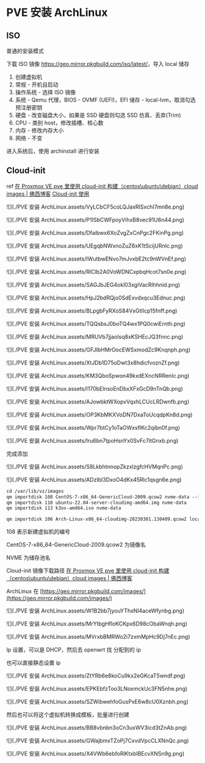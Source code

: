 # PVE 安装 ArchLinux

## ISO

普通的安装模式

下载 ISO 镜像 <https://geo.mirror.pkgbuild.com/iso/latest/>，导入 local 储存

1. 创建虚拟机
2. 常规 - 开机自启动
3. 操作系统 - 选择 ISO 镜像
4. 系统 - Qemu 代理，BIOS - OVMF (UEFI)，EFI 储存 - local-lvm，取消勾选预注册密钥
5. 硬盘 - 改变磁盘大小，如果是 SSD 硬盘则勾选 SSD 仿真、丢弃(Trim)
6. CPU - 类别 host，修改插槽、核心数
7. 内存 - 修改内存大小
8. 网络 - 不变

进入系统后，使用 archinstall 进行安装

## Cloud-init

ref [在 Proxmox VE pve 里使用 cloud-init 构建（centos\ubuntu\debian）cloud images | 佛西博客](https://foxi.buduanwang.vip/virtualization/pve/388.html/) [Cloud-init 使用](https://otkyd4jmkr.feishu.cn/wiki/wikcneGcizXquLGvLXGPceATxdf)

![](./PVE 安装 ArchLinux.assets/VyLCbCF5coLQJaxRISxchI7mn8e.png)

![](./PVE 安装 ArchLinux.assets/P1ISbCWFpoyVihxB8vec91U6n44.png)

![](./PVE 安装 ArchLinux.assets/Dfaibwx6XoZvgZxCnPgc2FKinPg.png)

![](./PVE 安装 ArchLinux.assets/UEgqbNWxnoZuZ6xK1tScijURnIc.png)

![](./PVE 安装 ArchLinux.assets/IWutbwENvo7mJvxbE2tc9nWVnEf.png)

![](./PVE 安装 ArchLinux.assets/RlClb2A0VoWDNCxpbqHcot7sn0e.png)

![](./PVE 安装 ArchLinux.assets/SAGJbJEG4okl03xgiVacRlhhnid.png)

![](./PVE 安装 ArchLinux.assets/HpJ2bdRQjo0SdExvdxqcu3Ednuc.png)

![](./PVE 安装 ArchLinux.assets/BLpgbFyRXoS84VxGtlIcp15fnff.png)

![](./PVE 安装 ArchLinux.assets/TQQsbsJ0boTQ4wx1PQ0cwiErnth.png)

![](./PVE 安装 ArchLinux.assets/MRUVb7jjaoIsq8xKSHEcJQ3fnnc.png)

![](./PVE 安装 ArchLinux.assets/GFJIbHMrOocEWSxmodZc9Knqnph.png)

![](./PVE 安装 ArchLinux.assets/XtJDb1D75oDwt3x8hdicfvoznZf.png)

![](./PVE 安装 ArchLinux.assets/KM3QboSpwon49kxdEXncNRRenIc.png)

![](./PVE 安装 ArchLinux.assets/I170bElnsoEnDbxXFxGcD9nTnQb.png)

![](./PVE 安装 ArchLinux.assets/AJowbktWXopvVqxhLCUcLRDwnfb.png)

![](./PVE 安装 ArchLinux.assets/OP3KbMKXVoDN7DxaToUcqdpKn8d.png)

![](./PVE 安装 ArchLinux.assets/Wpr7btCy1oTaOWxsfIKc2qibn0f.png)

![](./PVE 安装 ArchLinux.assets/Iru6bn7tpoHsnYx0SvFc7itGnxb.png)

完成添加

![](./PVE 安装 ArchLinux.assets/S8LkbhtnnopZkzxlzgfcHVMqnPc.png)

![](./PVE 安装 ArchLinux.assets/ADzlbI3DxoO4dKx45Rlc1qsgn6e.png)

```apache
cd /var/lib/vz/images
qm importdisk 108 CentOS-7-x86_64-GenericCloud-2009.qcow2 nvme-data --format=qcow2
qm importdisk 110 ubuntu-22.04-server-cloudimg-amd64.img nvme-data
qm importdisk 113 k3os-amd64.iso nvme-data

qm importdisk 106 Arch-Linux-x86_64-cloudimg-20230301.130409.qcow2 local-lvm
```

108 表示新建虚拟机的编号

CentOS-7-x86_64-GenericCloud-2009.qcow2 为镜像名

NVME 为储存池名

Cloud-init 镜像下载路径 [在 Proxmox VE pve 里使用 cloud-init 构建（centos\ubuntu\debian）cloud images | 佛西博客](https://foxi.buduanwang.vip/virtualization/pve/388.html/)

ArchLinux 在 [https://geo.mirror.pkgbuild.com/images/](https://geo.mirror.pkgbuild.com/images/)

![](./PVE 安装 ArchLinux.assets/W1B2bb7jyouYThxNl4aceWfynbg.png)

![](./PVE 安装 ArchLinux.assets/MrYtbgHfloKCKpx6D98cObaWnqh.png)

![](./PVE 安装 ArchLinux.assets/MVrxbBMRWo2i7zxmMpHc9Dj7nEc.png)

Ip 设置，可以是 DHCP，然后去 openwrt 找 分配到的 ip

也可以直接静态设置 ip

![](./PVE 安装 ArchLinux.assets/ZtYRb6e8koCu9kx2eGKcaT5wndf.png)

![](./PVE 安装 ArchLinux.assets/EPKEbfzToo3LNoxmckUc3FN5nhe.png)

![](./PVE 安装 ArchLinux.assets/SZWibwehfoGusPxE6w8cU0Xznbh.png)

然后也可以将这个虚拟机转换成模板，批量进行创建

![](./PVE 安装 ArchLinux.assets/BB8vbnbn3oCn3uxWV3icd3tZnAb.png)

![](./PVE 安装 ArchLinux.assets/GWajbmxTZoPj7CxvdVpcCLXNnQc.png)

![](./PVE 安装 ArchLinux.assets/X4VWb6ebfoRlKtxblBEcvXNSn9g.png)
